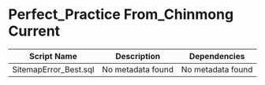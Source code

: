 # Perfect_Practice From_Chinmong Current

| Script Name | Description | Dependencies |
|-------------|-------------|-------------|
| SitemapError_Best.sql | No metadata found | No metadata found |
